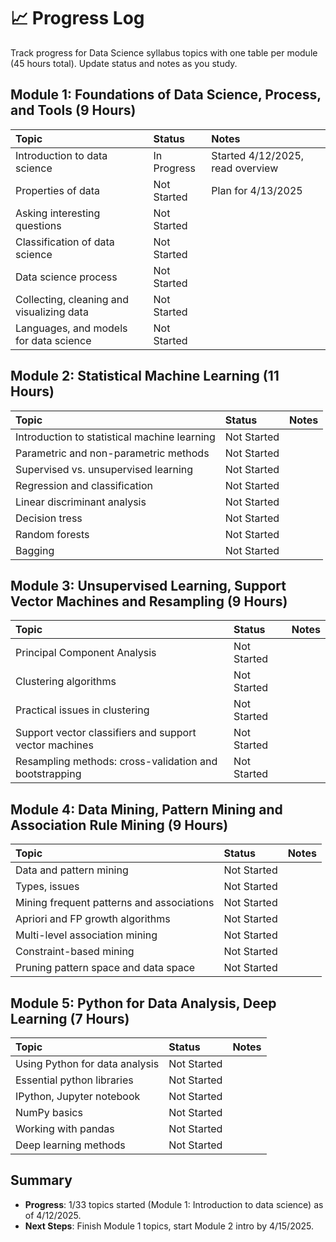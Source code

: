 # 📈 Progress Log

Track progress for Data Science syllabus topics with one table per module (45 hours total). Update status and notes as you study.

## Module 1: Foundations of Data Science, Process, and Tools (9 Hours)

| Topic                                     | Status      | Notes                            |
| :---------------------------------------- | :---------- | :------------------------------- |
| Introduction to data science              | In Progress | Started 4/12/2025, read overview |
| Properties of data                        | Not Started | Plan for 4/13/2025               |
| Asking interesting questions              | Not Started |                                  |
| Classification of data science            | Not Started |                                  |
| Data science process                      | Not Started |                                  |
| Collecting, cleaning and visualizing data | Not Started |                                  |
| Languages, and models for data science    | Not Started |                                  |

## Module 2: Statistical Machine Learning (11 Hours)

| Topic                                        | Status      | Notes |
| :------------------------------------------- | :---------- | :---- |
| Introduction to statistical machine learning | Not Started |       |
| Parametric and non-parametric methods        | Not Started |       |
| Supervised vs. unsupervised learning         | Not Started |       |
| Regression and classification                | Not Started |       |
| Linear discriminant analysis                 | Not Started |       |
| Decision tress                               | Not Started |       |
| Random forests                               | Not Started |       |
| Bagging                                      | Not Started |       |

## Module 3: Unsupervised Learning, Support Vector Machines and Resampling (9 Hours)

| Topic                                                  | Status      | Notes |
| :----------------------------------------------------- | :---------- | :---- |
| Principal Component Analysis                           | Not Started |       |
| Clustering algorithms                                  | Not Started |       |
| Practical issues in clustering                         | Not Started |       |
| Support vector classifiers and support vector machines | Not Started |       |
| Resampling methods: cross-validation and bootstrapping | Not Started |       |

## Module 4: Data Mining, Pattern Mining and Association Rule Mining (9 Hours)

| Topic                                     | Status      | Notes |
| :---------------------------------------- | :---------- | :---- |
| Data and pattern mining                   | Not Started |       |
| Types, issues                             | Not Started |       |
| Mining frequent patterns and associations | Not Started |       |
| Apriori and FP growth algorithms          | Not Started |       |
| Multi-level association mining            | Not Started |       |
| Constraint-based mining                   | Not Started |       |
| Pruning pattern space and data space      | Not Started |       |

## Module 5: Python for Data Analysis, Deep Learning (7 Hours)

| Topic                          | Status      | Notes |
| :----------------------------- | :---------- | :---- |
| Using Python for data analysis | Not Started |       |
| Essential python libraries     | Not Started |       |
| IPython, Jupyter notebook      | Not Started |       |
| NumPy basics                   | Not Started |       |
| Working with pandas            | Not Started |       |
| Deep learning methods          | Not Started |       |

## Summary

- **Progress**: 1/33 topics started (Module 1: Introduction to data science) as of 4/12/2025.
- **Next Steps**: Finish Module 1 topics, start Module 2 intro by 4/15/2025.
